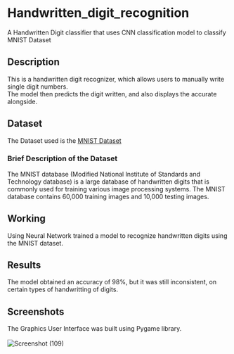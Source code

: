 # Handwritten_digit_recognition

A Handwritten Digit classifier that uses CNN classification model to classify MNIST Dataset

## Description 
This is a handwritten digit recognizer, which allows users to manually write single digit numbers.<br>
The model then predicts the digit written, and also displays the accurate alongside.

## Dataset
The Dataset used is the <a href='http://yann.lecun.com/exdb/mnist/'>MNIST Dataset</a>

### Brief Description of the Dataset
The MNIST database (Modified National Institute of Standards and Technology database) is a large database of handwritten digits that is commonly used for training various image processing systems.
The MNIST database contains 60,000 training images and 10,000 testing images.

## Working
Using Neural Network trained a model to recognize handwritten digits using the MNIST dataset.

## Results 
The model obtained an accuracy of 98%, but it was still inconsistent, on certain types of handwritting of digits.

## Screenshots
The Graphics User Interface was built using Pygame library.<br><br>
![Screenshot (109)](https://user-images.githubusercontent.com/57758789/164933619-2bc12dd2-a5cc-4dcc-9482-7504a904ff4b.png)

